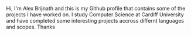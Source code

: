 Hi, 
I'm Alex Brijnath and this is my Github profile that contains some of the projects I have worked on.
I study Computer Science at Cardiff University and have completed some interesting projects accross differnt languages and scopes.
Thanks

<!---
Alex-Brij/Alex-Brij is a ✨ special ✨ repository because its `README.md` (this file) appears on your GitHub profile.
You can click the Preview link to take a look at your changes.
--->
